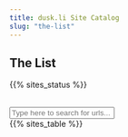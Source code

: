 ```yaml
---
title: dusk.li Site Catalog
slug: "the-list"
---
```


## The List

{{% sites_status %}}

<br>
<input type="text" id="myInput" onkeyup="myFunction()" placeholder="Type here to search for urls..." title="Type in part of a url...">
<br>
{{% sites_table %}}

<script>
function myFunction() {
  var input, filter, table, tr, td, i, txtValue;
  input = document.getElementById("myInput");
  filter = input.value.toUpperCase();
  table = document.getElementById("myTable");
  tr = table.getElementsByTagName("tr");
  for (i = 0; i < tr.length; i++) {
    td = tr[i].getElementsByTagName("td")[1];
    if (td) {
      txtValue = td.textContent || td.innerText;
      if (txtValue.toUpperCase().indexOf(filter) > -1) {
        tr[i].style.display = "";
      } else {
        tr[i].style.display = "none";
      }
    }       
  }
}
</script>